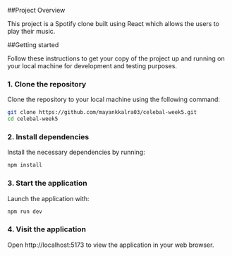 ##Project Overview

This project is a Spotify clone built using React which allows the users to play their music.

##Getting started

Follow these instructions to get your copy of the project up and running on your local machine for development and testing purposes.

### 1. Clone the repository

Clone the repository to your local machine using the following command:

```sh
git clone https://github.com/mayankkalra03/celebal-week5.git
cd celebal-week5
```

### 2. Install dependencies

Install the necessary dependencies by running:

```sh
npm install
```

### 3. Start the application

Launch the application with:

```sh
npm run dev
```

### 4. Visit the application

Open http://localhost:5173 to view the application in your web browser.